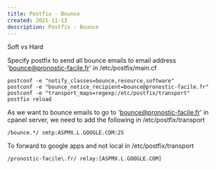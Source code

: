 ```yaml
---
title: Postfix - Bounce
created: 2021-11-13
description: Postfix - Bounce
---
```


Soft vs Hard

Specify postfix to send all bounce emails to email address 'bounce@pronostic-facile.fr' in /etc/postfix/main.cf

    postconf -e "notify_classes=bounce,resource,software"
    postconf -e "bounce_notice_recipient=bounce@pronostic-facile.fr"
    postconf -e "transport_maps=regexp:/etc/postfix/transport"
    postfix reload

As we want to bounce emails to go to 'bounce@pronostic-facile.fr' in cpanel server, we need to add the following in /etc/postfix/transport

    /bounce.*/ smtp:ASPMX.L.GOOGLE.COM:25

To forward to google apps and not local in /etc/postfix/transport

    /pronostic-facile\.fr/ relay:[ASPMX.L.GOOGLE.COM]
